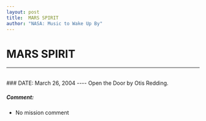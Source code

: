 ```yaml
---
layout: post
title:  MARS SPIRIT
author: "NASA: Music to Wake Up By"
---
```


# MARS SPIRIT
----
<br/>
### DATE: March 26, 2004
----
Open the Door by Otis Redding.

##### Comment:
* No mission comment
